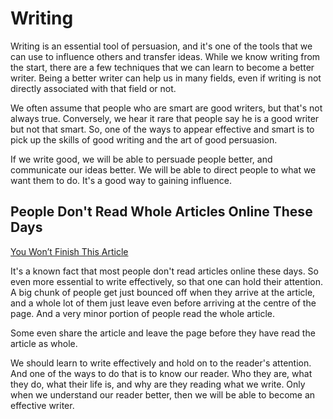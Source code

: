 # Writing

Writing is an essential tool of persuasion, and it's one of the tools that we can use to influence others and transfer ideas. While we know writing from the start, there are a few techniques that we can learn to become a better writer. Being a better writer can help us in many fields, even if writing is not directly associated with that field or not.

We often assume that people who are smart are good writers, but that's not always true. Conversely, we hear it rare that people say he is a good writer but not that smart. So, one of the ways to appear effective and smart is to pick up the skills of good writing and the art of good persuasion. 

If we write good, we will be able to persuade people better, and communicate our ideas better. We will be able to direct people to what we want them to do. It's a good way to gaining influence. 

## People Don't Read Whole Articles Online These Days

[You Won’t Finish This Article](https://slate.com/technology/2013/06/how-people-read-online-why-you-wont-finish-this-article.html)

It's a known fact that most people don't read articles online these days. So even more essential to write effectively, so that one can hold their attention. A big chunk of people get just bounced off when they arrive at the article, and a whole lot of them just leave even before arriving at the centre of the page. And a very minor portion of people read the whole article. 

Some even share the article and leave the page before they have read the article as whole. 

We should learn to write effectively and hold on to the reader's attention. And one of the ways to do that is to know our reader. Who they are, what they do, what their life is, and why are they reading what we write. Only when we understand our reader better, then we will be able to become an effective writer. 